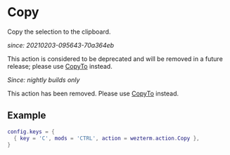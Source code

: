 # Copy

Copy the selection to the clipboard.

*since: 20210203-095643-70a364eb*

This action is considered to be deprecated and will be removed in
a future release; please use [CopyTo](CopyTo.md) instead.

*Since: nightly builds only*

This action has been removed. Please use [CopyTo](CopyTo.md) instead.

## Example


```lua
config.keys = {
  { key = 'C', mods = 'CTRL', action = wezterm.action.Copy },
}
```

